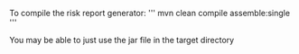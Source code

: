 To compile the risk report generator:
'''
mvn clean compile assemble:single
'''

You may be able to just use the jar file in the target directory
